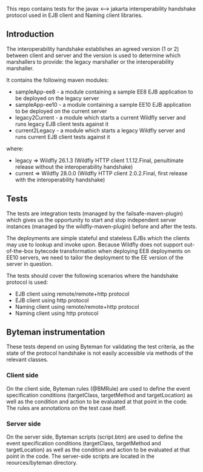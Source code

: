 This repo contains tests for the javax <--> jakarta interoperability handshake protocol used in EJB client and 
Naming client libraries. 

## Introduction

The interoperability handshake establishes an agreed version (1 or 2) between client and server and the 
version is used to determine which marshallers to provide: the legacy marshaller or the interoperability marshaller.

It contains the following maven modules:
* sampleApp-ee8 - a module containing a sample EE8 EJB application to be deployed on the legacy server
* sampleApp-ee10 - a module containing a sample EE10 EJB application to be deployed on the current server
* legacy2Current - a module which starts a current Wildfly server and runs legacy EJB client tests against it
* current2Legacy - a module which starts a legacy Wildfly server and runs current EJB client tests against it

where:
* legacy => Wildfly 26.1.3 (Wildfly HTTP client 1.1.12.Final, penultimate release without the interoperability handshake)
* current => Wildfly 28.0.0 (Wildfly HTTP client 2.0.2.Final, first release with the interoperability handshake)

## Tests
The tests are integration tests (managed by the failsafe-maven-plugin) which gives us the opportunity to start and 
stop independent server instances (managed by the wildfly-maven-plugin) before and after the tests. 

The deployments are simple stateful and stateless EJBs which the clients may use to lookup and invoke upon. Because 
Wildfly does not support out-of-the-box bytecode transformation when deploying EE8 deployments on EE10 servers, 
we need to tailor the deployment to the EE version of the server in question.

The tests should cover the following scenarios where the handshake protocol is used:
* EJB client using remote/remote+http protocol
* EJB client using http protocol
* Naming client using remote/remote+http protocol
* Naming client using http protocol

## Byteman instrumentation

These tests depend on using Byteman for validating the test criteria, as the state of the protocol handshake is not 
easily accessible via methods of the relevant classes.

### Client side

On the client side, Byteman rules (@BMRule) are used to define the event specification conditions (targetClass,
targetMethod and targetLocation) as well as the condition and action to be evaluated at that point in the code. 
The rules are annotations on the test case itself.

### Server side
On the server side, Byteman scripts (script.btm) are used to define the event specification conditions (targetClass,
targetMethod and targetLocation) as well as the condition and action to be evaluated at that point in the code. 
The server-side scripts are located in the reources/byteman directory.
